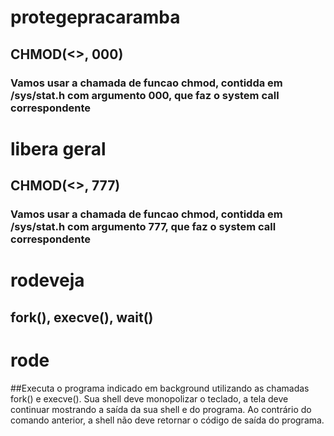 # protegepracaramba  <caminho do programa>
##	CHMOD(<>, 000)
### Vamos usar a chamada de funcao chmod, contidda em /sys/stat.h com argumento 000, que faz o system call correspondente

# libera geral  <caminho do programa>
## CHMOD(<>, 777)
### Vamos usar a chamada de funcao chmod, contidda em /sys/stat.h com argumento 777, que faz o system call correspondente

# rodeveja <caminho do programa>
## fork(), execve(), wait()

# rode <caminho do programa>
##Executa o programa indicado em background utilizando as chamadas 
​fork() e execve().
Sua shell deve monopolizar o teclado, a tela deve continuar mostrando a
saída da sua shell e do programa. Ao contrário do comando anterior, a shell não deve
retornar o código de saída do programa.
